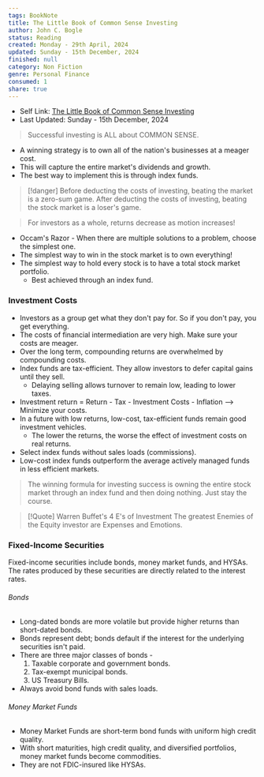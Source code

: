 ```yaml
---
tags: BookNote
title: The Little Book of Common Sense Investing
author: John C. Bogle
status: Reading
created: Monday - 29th April, 2024
updated: Sunday - 15th December, 2024
finished: null
category: Non Fiction
genre: Personal Finance
consumed: 1
share: true
---
```


* Self Link: [The Little Book of Common Sense Investing](The%20Little%20Book%20of%20Common%20Sense%20Investing.md)
* Last Updated: Sunday - 15th December, 2024

 > 
 > Successful investing is ALL about COMMON SENSE.

* A winning strategy is to own all of the nation's businesses at a meager cost.
* This will capture the entire market's dividends and growth.
* The best way to implement this is through index funds.

 > 
 > \[!danger\]
 > Before deducting the costs of investing, beating the market is a zero-sum game. After deducting the costs of investing, beating the stock market is a loser's game.

 > 
 > For investors as a whole, returns decrease as motion increases!

* Occam's Razor - When there are multiple solutions to a problem, choose the simplest one.
* The simplest way to win in the stock market is to own everything!
* The simplest way to hold every stock is to have a total stock market portfolio.
  * Best achieved through an index fund.

### Investment Costs

* Investors as a group get what they don't pay for. So if you don't pay, you get everything.
* The costs of financial intermediation are very high. Make sure your costs are meager.
* Over the long term, compounding returns are overwhelmed by compounding costs.
* Index funds are tax-efficient. They allow investors to defer capital gains until they sell.
  * Delaying selling allows turnover to remain low, leading to lower taxes.
* Investment return = Return - Tax - Investment Costs - Inflation --> Minimize your costs.
* In a future with low returns, low-cost, tax-efficient funds remain good investment vehicles.
  * The lower the returns, the worse the effect of investment costs on real returns.
* Select index funds without sales loads (commissions).
* Low-cost index funds outperform the average actively managed funds in less efficient markets.

 > 
 > The winning formula for investing success is owning the entire stock market through an index fund and then doing nothing. Just stay the course.

 > 
 > \[!Quote\] Warren Buffet's 4 E's of Investment
 > The greatest Enemies of the Equity investor are Expenses and Emotions.

### Fixed-Income Securities

Fixed-income securities include bonds, money market funds, and HYSAs. The rates produced by these securities are directly related to the interest rates.

###### Bonds

* Long-dated bonds are more volatile but provide higher returns than short-dated bonds.
* Bonds represent debt; bonds default if the interest for the underlying securities isn't paid.
* There are three major classes of bonds - 
  1. Taxable corporate and government bonds.
  1. Tax-exempt municipal bonds.
  1. US Treasury Bills.
* Always avoid bond funds with sales loads.

###### Money Market Funds

* Money Market Funds are short-term bond funds with uniform high credit quality.
* With short maturities, high credit quality, and diversified portfolios, money market funds become commodities.
* They are not FDIC-insured like HYSAs.
